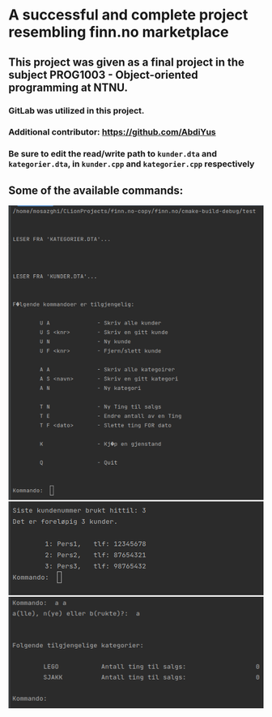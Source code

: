 # A successful and complete project resembling finn.no marketplace
## This project was given as a final project in the subject PROG1003 - Object-oriented programming at NTNU. 
### GitLab was utilized in this project. 
### Additional contributor: https://github.com/AbdiYus

### Be sure to edit the read/write path to `kunder.dta` and `kategorier.dta`, in `kunder.cpp` and `kategorier.cpp` respectively

## Some of the available commands:

<img src="screenshots/1.png">

<img src="screenshots/2.png">

<img src="screenshots/3.png">
